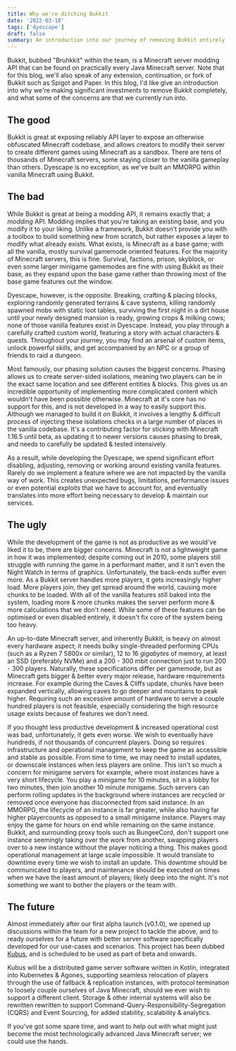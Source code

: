 ```yaml
---
title: Why we're ditching Bukkit
date: '2022-03-18'
tags: ['dyescape']
draft: false
summary: An introduction into our journey of removing Bukkit entirely
---
```


Bukkit, bubbed "Bruhkkit" within the team, is a Minecraft server modding API that can be found on practically every
Java Minecraft server. Note that for this blog, we'll also speak of any extension, continuation, or fork of Bukkit such
as Spigot and Paper. In this blog, I'd like give an introduction into why we're making significant investments to remove
Bukkit completely, and what some of the concerns are that we currently run into.

## The good

Bukkit is great at exposing reliably API layer to expose an otherwise obfuscated Minecraft codebase, and allows creators
to modify their server to create different games using Minecraft as a sandbox. There are tens of thousands of Minecraft
servers, some staying closer to the vanilla gameplay than others. Dyescape is no exception, as we've built an MMORPG
within vanilla Minecraft using Bukkit.

## The bad

While Bukkit is great at being a modding API, it remains exactly that; a _modding_ API. Modding implies that you're
taking an existing base, and you modify it to your liking. Unlike a framework, Bukkit doesn't provide you with a toolbox
to build something new from scratch, but rather exposes a layer to modify what already exists. What exists, is Minecraft
as a base game; with all the vanilla, mostly survival gamemode oriented features. For the majority of Minecraft servers,
this is fine. Survival, factions, prison, skyblock, or even some larger minigame gamemodes are fine with using Bukkit
as their base, as they expand upon the base game rather than throwing most of the base game features out the window.

Dyescape, however, is the opposite. Breaking, crafting & placing blocks, exploring randomly generated terrains & cave
systems, killing randomly spawned mobs with static loot tables, surviving the first night in a dirt house until your
newly designed mansion is ready, growing crops & milking cows; none of those vanilla features exist in Dyescape.
Instead, you play through a carefully crafted custom world, featuring a story with actual characters & quests.
Throughout your journey, you may find an arsenal of custom items, unlock powerful skills, and get accompanied by an NPC
or a group of friends to raid a dungeon.

Most famously, our phasing solution causes the biggest concerns. Phasing allows us to create server-sided isolations,
meaning two players can be in the exact same location and see different entities & blocks. This gives us an incredible
opportunity of implementing more complicated content which wouldn't have been possible otherwise. Minecraft at it's core
has no support for this, and is not developed in a way to easily support this. Although we managed to build it on Bukkit,
it involves a lengthy & difficult process of injecting these isolations checks in a large number of places in the vanilla
codebase. It's a contributing factor for sticking with Minecraft 1.16.5 until beta, as updating it to newer versions
causes phasing to break, and needs to carefully be updated & tested intensively.

As a result, while developing the Dyescape, we spend significant effort disabling, adjusting, removing or working around
existing vanilla features. Rarely do we implement a feature where we are not impacted by the vanilla way of work. This
creates unexpected bugs, limitations, performance issues or even potential exploits that we have to account for, and
eventually translates into more effort being necessary to develop & maintain our services.

## The ugly

While the development of the game is not as productive as we would've liked it to be, there are bigger concerns.
Minecraft is not a lightweight game in how it was implemented; despite coming out in 2010, some players still struggle
with running the game in a performant matter, and it isn't even the Night Watch in terms of graphics. Unfortunately,
the back-ends suffer even more. As a Bukkit server handles more players, it gets increasingly higher load. More players
join, they get spread around the world, causing more chunks to be loaded. With all of the vanilla features still baked
into the system, loading more & more chunks makes the server perform more & more calculations that we don't need.
While some of these features can be optimised or even disabled entirely, it doesn't fix core of the system being too
heavy.

An up-to-date Minecraft server, and inherently Bukkit, is heavy on almost every hardware aspect; it needs bulky single-threaded
performing CPUs (such as a Ryzen 7 5800x or similar), 12 to 16 _gigabytes_ of memory, at least an SSD (preferably NVMe)
and a 200 - 300 mbit connection just to run 200 - 300 players. Naturally, these specifications differ per gamemode, but
as Minecraft gets bigger & better every major release, hardware requirements increase. For example during the Caves &
Cliffs update, chunks have been expanded vertically, allowing caves to go deeper and mountains to peak higher. Requiring
such an excessive amount of hardware to serve a couple hundred players is not feasible, especially considering the high
resource usage exists because of features we don't need.

If you thought less productive development & increased operational cost was bad, unfortunately, it gets even worse.
We wish to eventually have hundreds, if not thousands of concurrent players. Doing so requires infrastructure and
operational management to keep the game as accessible and stable as possible. From time to time, we may need to install
updates, or downscale instances when less players are online. This isn't so much a concern for minigame servers for
example, where most instances have a very short lifecycle. You play a minigame for 10 minutes, sit in a lobby for two
minutes, then join another 10 minute minigame. Such servers can perform rolling updates in the background where
instances are recycled or removed once everyone has disconnected from said instance. In an MMORPG, the lifecycle of an
instance is far greater, while also having far higher playercounts as opposed to a small minigame instance. Players may
enjoy the game for hours on end while remaining on the same instance. Bukkit, and surrounding proxy tools such as
BungeeCord, don't support one instance seemingly taking over the work from another, swapping players over to a new
instance without the player noticing a thing. This makes good operational management at large scale impossible. It
would translate to downtime every time we wish to install an update. This downtime should be communicated to players,
and maintenance should be executed on times when we have the least amount of players; likely deep into the night. It's
not something we want to bother the players or the team with.

## The future

Almost immediately after our first alpha launch (v0.1.0), we opened up discussions within the team for a new project
to tackle the above, and to ready ourselves for a future with better server software specifically developed for our
use-cases and scenarios. This project has been dubbed [Kubus](https://i.imgur.com/eQcRytC.png), and is scheduled to
be used as part of beta and onwards.

Kubus will be a distributed game server software written in Kotlin, integrated into Kubernetes & Agones, supporting
seamless relocation of players through the use of fallback & replication instances, with protocol termination to
loosely couple ourselves of Java Minecraft, should we ever wish to support a different client. Storage & other internal
systems will also be rewritten rewritten to support Command-Query-Responsibility-Segregation (CQRS) and Event Sourcing,
for added stability, scalability & analytics.

If you've got some spare time, and want to help out with what might just become the most technologically advanced Java
Minecraft server; we could use the hands.